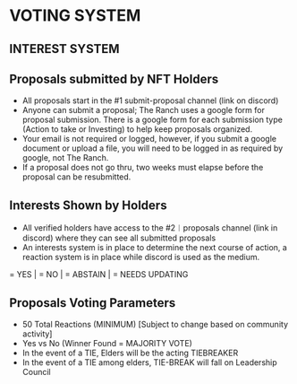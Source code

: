 # VOTING SYSTEM

## INTEREST SYSTEM

## Proposals submitted by NFT Holders

* All proposals start in the #1 submit-proposal channel (link on discord)
* Anyone can submit a proposal; The Ranch uses a google form for proposal submission. There is a google form for each submission type (Action to take or Investing) to help keep proposals organized.
* Your email is not required or logged, however, if you submit a google document or upload a file, you will need to be logged in as required by google, not The Ranch.
* If a proposal does not go thru, two weeks must elapse before the proposal can be resubmitted.

## Interests Shown by Holders

* All verified holders have access to the #2︱proposals channel (link in discord) where they can see all submitted proposals
* An interests system is in place to determine the next course of action, a reaction system is in place while discord is used as the medium.

&#x20;     \= YES | = NO | = ABSTAIN | = NEEDS UPDATING

## Proposals Voting Parameters

* 50 Total Reactions (MINIMUM) \[Subject to change based on community activity]
* Yes vs No (Winner Found = MAJORITY VOTE)
* In the event of a TIE, Elders will be the acting TIEBREAKER
* In the event of a TIE among elders, TIE-BREAK will fall on Leadership Council
